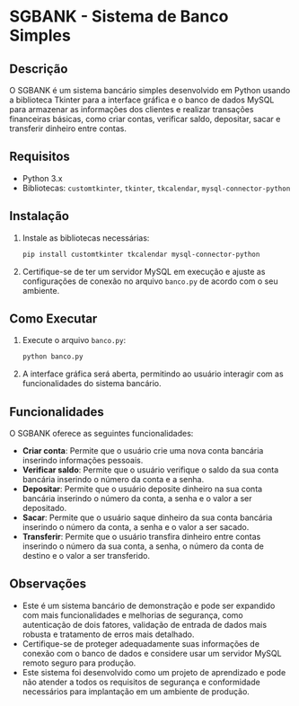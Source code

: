 # SGBANK - Sistema de Banco Simples

## Descrição
O SGBANK é um sistema bancário simples desenvolvido em Python usando a biblioteca Tkinter para a interface gráfica e o banco de dados MySQL para armazenar as informações dos clientes e realizar transações financeiras básicas, como criar contas, verificar saldo, depositar, sacar e transferir dinheiro entre contas.

## Requisitos
- Python 3.x
- Bibliotecas: `customtkinter`, `tkinter`, `tkcalendar`, `mysql-connector-python`

## Instalação
1. Instale as bibliotecas necessárias:
    ```bash
    pip install customtkinter tkcalendar mysql-connector-python
    ```
2. Certifique-se de ter um servidor MySQL em execução e ajuste as configurações de conexão no arquivo `banco.py` de acordo com o seu ambiente.

## Como Executar
1. Execute o arquivo `banco.py`:
    ```bash
    python banco.py
    ```
2. A interface gráfica será aberta, permitindo ao usuário interagir com as funcionalidades do sistema bancário.

## Funcionalidades
O SGBANK oferece as seguintes funcionalidades:
- **Criar conta**: Permite que o usuário crie uma nova conta bancária inserindo informações pessoais.
- **Verificar saldo**: Permite que o usuário verifique o saldo da sua conta bancária inserindo o número da conta e a senha.
- **Depositar**: Permite que o usuário deposite dinheiro na sua conta bancária inserindo o número da conta, a senha e o valor a ser depositado.
- **Sacar**: Permite que o usuário saque dinheiro da sua conta bancária inserindo o número da conta, a senha e o valor a ser sacado.
- **Transferir**: Permite que o usuário transfira dinheiro entre contas inserindo o número da sua conta, a senha, o número da conta de destino e o valor a ser transferido.

## Observações
- Este é um sistema bancário de demonstração e pode ser expandido com mais funcionalidades e melhorias de segurança, como autenticação de dois fatores, validação de entrada de dados mais robusta e tratamento de erros mais detalhado.
- Certifique-se de proteger adequadamente suas informações de conexão com o banco de dados e considere usar um servidor MySQL remoto seguro para produção.
- Este sistema foi desenvolvido como um projeto de aprendizado e pode não atender a todos os requisitos de segurança e conformidade necessários para implantação em um ambiente de produção.
